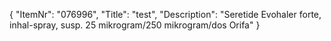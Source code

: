 {
  "ItemNr": "076996",
  "Title": "test",
  "Description": "Seretide Evohaler forte, inhal-spray, susp. 25 mikrogram/250 mikrogram/dos Orifa"
}